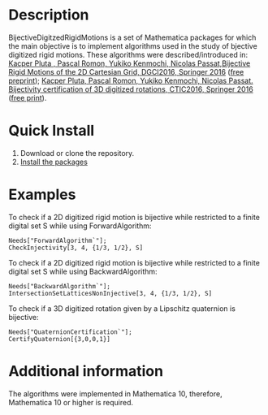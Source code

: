 Description
===========
BijectiveDigitzedRigidMotions is a set of Mathematica packages for which the main objective is to
implement algorithms used in the study of bjective digitized rigid motions.  These algorithms were
described/introduced in: [Kacper Pluta , Pascal Romon, Yukiko Kenmochi, Nicolas Passat,Bijective
Rigid Motions of the 2D Cartesian Grid, DGCI2016, Springer
2016](http://link.springer.com/chapter/10.1007/978-3-319-32360-2_28) ([free
preprint](https://hal.archives-ouvertes.fr/hal-01275598v2)); [Kacper Pluta, Pascal Romon, Yukiko
Kenmochi, Nicolas Passat. Bijectivity certification of 3D digitized rotations, CTIC2016, Springer
2016](http://link.springer.com/chapter/10.1007%2F978-3-319-39441-1_4) ([free
print](https://hal.archives-ouvertes.fr/hal-01315226v1)).

Quick Install
=============

1. Download or clone the repository.
2. [Install the packages](http://support.wolfram.com/kb/5648)

Examples
================

To check if a 2D digitized rigid motion is bijective while restricted to a finite digital set S
while using ForwardAlgorithm:

```
Needs["ForwardAlgorithm`"];
CheckInjectivity[3, 4, {1/3, 1/2}, S]
```

To check if a 2D digitized rigid motion is bijective while restricted to a finite digital set S while
using BackwardAlgorithm:

```
Needs["BackwardAlgorithm`"];
IntersectionSetLatticesNonInjective[3, 4, {1/3, 1/2}, S]
```

To check if a 3D digitized rotation given by a Lipschitz quaternion is bijective:

```
Needs["QuaternionCertification`"];
CertifyQuaternion[{3,0,0,1}]
```

Additional information
================

The algorithms were implemented in Mathematica 10, therefore, Mathematica 10 or higher is required.

